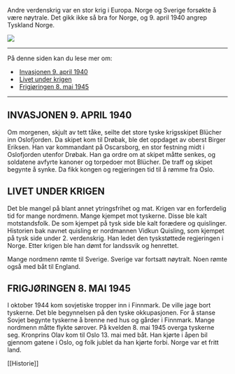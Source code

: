 Andre verdenskrig var en stor krig i Europa. Norge og Sverige forsøkte å være nøytrale. Det gikk ikke så bra for Norge, og 9. april 1940 angrep Tyskland Norge.

![](https://cdn.kursoria.no/pensum/elements/pensum-for-samfunnskunnskapsproven-_tgrfed.jpg)

---

På denne siden kan du lese mer om:

-    [Invasjonen 9. april 1940](https://app.norskkunnskap.no/pensum/rtehtr/hrxvp7/tgrfed#invasjonen-9-april-1940)
-    [Livet under krigen](https://app.norskkunnskap.no/pensum/rtehtr/hrxvp7/tgrfed#livet-under-krigen)
-    [Frigjøringen 8. mai 1945](https://app.norskkunnskap.no/pensum/rtehtr/hrxvp7/tgrfed#frigjoringen-8-mai-1945)

---

## INVASJONEN 9. APRIL 1940

Om morgenen, skjult av tett tåke, seilte det store tyske krigsskipet Blücher inn Oslofjorden. Da skipet kom til Drøbak, ble det oppdaget av oberst Birger Eriksen. Han var kommandant på Oscarsborg, en stor festning midt i Oslofjorden utenfor Drøbak. Han ga ordre om at skipet måtte senkes, og soldatene avfyrte kanoner og torpedoer mot Blücher. De traff og skipet begynte å synke. Da fikk kongen og regjeringen tid til å rømme fra Oslo. 

## LIVET UNDER KRIGEN

Det ble mangel på blant annet ytringsfrihet og mat. Krigen var en forferdelig tid for mange nordmenn. Mange kjempet mot tyskerne. Disse ble kalt motstandsfolk. De som kjempet på tysk side ble kalt forædere og quislinger. Historien bak navnet quisling er nordmannen Vidkun Quisling, som kjempet på tysk side under 2. verdenskrig. Han ledet den tyskstøttede regjeringen i Norge. Etter krigen ble han dømt for landssvik og henrettet.

Mange nordmenn rømte til Sverige. Sverige var fortsatt nøytralt. Noen rømte også med båt til England.

## FRIGJØRINGEN 8. MAI 1945

I oktober 1944 kom sovjetiske tropper inn i Finnmark. De ville jage bort tyskerne. Det ble begynnelsen på den tyske okkupasjonen. For å stanse Sovjet begynte tyskerne å brenne ned hus og gårder i Finnmark. Mange nordmenn måtte flykte sørover. På kvelden 8. mai 1945 overga tyskerne seg. Kronprins Olav kom til Oslo 13. mai med båt. Han kjørte i åpen bil gjennom gatene i Oslo, og folk jublet da han kjørte forbi. Norge var et fritt land.


[[Historie]]